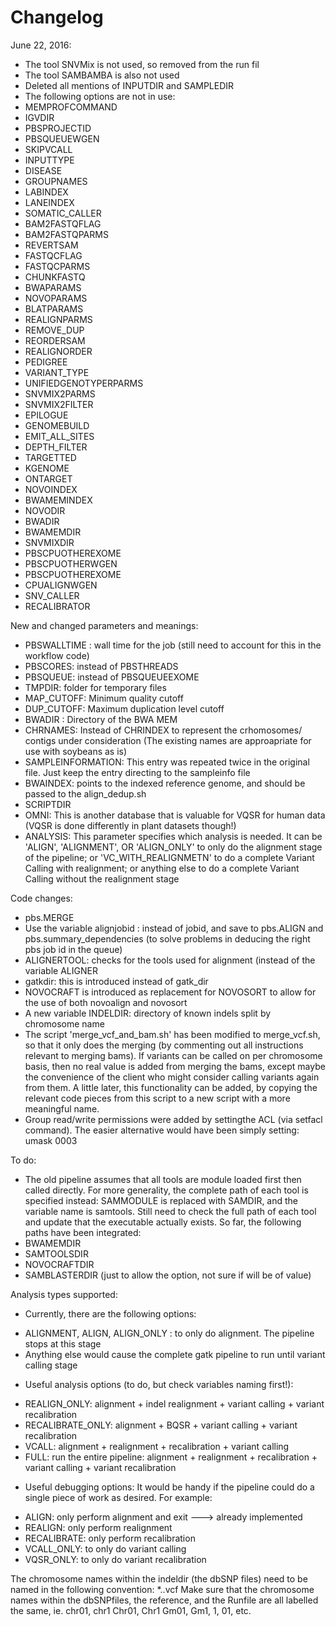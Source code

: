 Changelog
=========

June 22, 2016:
- The tool SNVMix is not used, so removed from the run fil
- The tool SAMBAMBA is also not used
- Deleted all mentions of INPUTDIR and SAMPLEDIR 
- The following options are not in use:
-  	MEMPROFCOMMAND 
- 	IGVDIR
- 	PBSPROJECTID 
-	PBSQUEUEWGEN    
- 	SKIPVCALL
- 	INPUTTYPE 
- 	DISEASE 
- 	GROUPNAMES	
- 	LABINDEX 
- 	LANEINDEX
- 	SOMATIC_CALLER
- 	BAM2FASTQFLAG
- 	BAM2FASTQPARMS
- 	REVERTSAM
- 	FASTQCFLAG
- 	FASTQCPARMS
- 	CHUNKFASTQ
- 	BWAPARAMS
- 	NOVOPARAMS
- 	BLATPARAMS
- 	REALIGNPARMS
- 	REMOVE_DUP
- 	REORDERSAM
- 	REALIGNORDER
- 	PEDIGREE
- 	VARIANT_TYPE
- 	UNIFIEDGENOTYPERPARMS
- 	SNVMIX2PARMS
- 	SNVMIX2FILTER 
- 	EPILOGUE
- 	GENOMEBUILD
- 	EMIT_ALL_SITES
- 	DEPTH_FILTER
- 	TARGETTED
- 	KGENOME
-	ONTARGET
-	NOVOINDEX
-	BWAMEMINDEX
-	NOVODIR
- 	BWADIR
-	BWAMEMDIR
- 	SNVMIXDIR
- 	PBSCPUOTHEREXOME
- 	PBSCPUOTHERWGEN
- 	PBSCPUOTHEREXOME
- 	CPUALIGNWGEN
- 	SNV_CALLER
- 	RECALIBRATOR

New and changed parameters and meanings:
- PBSWALLTIME : wall time for the job (still need to account for this in the workflow code)
- PBSCORES: instead of PBSTHREADS
- PBSQUEUE: instead of PBSQUEUEEXOME
- TMPDIR: folder for temporary files
- MAP_CUTOFF: Minimum quality cutoff
- DUP_CUTOFF: Maximum duplication level cutoff
- BWADIR : Directory of the BWA MEM
- CHRNAMES: Instead of CHRINDEX to represent the crhomosomes/ contigs under consideration (The existing names are approapriate for use with soybeans as is)
- SAMPLEINFORMATION: This entry was repeated twice in the original file. Just keep the entry directing to the sampleinfo file
- BWAINDEX: points to the indexed reference genome, and should be passed to the align_dedup.sh
- SCRIPTDIR
- OMNI: This is another database that is valuable for VQSR for human data (VQSR is done differently in plant datasets though!)
- ANALYSIS: This parameter specifies which analysis is needed. It can be 'ALIGN', 'ALIGNMENT', OR 'ALIGN_ONLY' to only do the alignment stage of the pipeline; or 'VC_WITH_REALIGNMETN' to do a complete Variant Calling with realignment; or anything else to do a complete Variant Calling without the realignment stage

Code changes:
- pbs.MERGE
- Use the variable alignjobid : instead of jobid, and save to pbs.ALIGN and pbs.summary_dependencies (to solve problems in deducing the right pbs job id in the queue)
- ALIGNERTOOL: checks for the tools used for alignment (instead of the variable ALIGNER 
- gatkdir: this is introduced instead of gatk_dir
- NOVOCRAFT is introduced as replacement for NOVOSORT to allow for the use of both novoalign and novosort
- A new variable INDELDIR: directory of known indels split by chromosome name
- The script 'merge_vcf_and_bam.sh' has been modified to merge_vcf.sh, so that it only does the merging (by commenting out all instructions relevant to merging bams). If variants can be called on per chromosome basis, then no real value is added from merging the bams, except maybe the convenience of the client who might consider calling variants again from them. A little later, this functionality can be added, by copying the relevant code pieces from this script to a new script with a more meaningful name. 
- Group read/write permissions were added by settingthe ACL (via setfacl command). The easier alternative would have been simply setting:  umask 0003

To do:
- The old pipeline assumes that all tools are module loaded first then called directly. For more generality, the complete path of each tool is specified instead: SAMMODULE is replaced with SAMDIR, and the variable name is samtools. Still need to check the full path of each tool and update that the executable actually exists. So far, the following paths have been integrated:
-	BWAMEMDIR
-	SAMTOOLSDIR
-	NOVOCRAFTDIR
-	SAMBLASTERDIR (just to allow the option, not sure if will be of value)

Analysis types supported:
* Currently, there are the following options:
-  ALIGNMENT, ALIGN, ALIGN_ONLY : to only do alignment. The pipeline stops at this stage
-  Anything else would cause the complete gatk pipeline to run until variant calling stage

* Useful analysis options (to do, but check variables naming first!):
-  REALIGN_ONLY: alignment + indel realignment + variant calling + variant recalibration
-  RECALIBRATE_ONLY: alignment + BQSR + variant calling + variant recalibration
-  VCALL: alignment + realignment + recalibration + variant calling
-  FULL: run the entire pipeline: alignment + realignment + recalibration + variant calling + variant recalibration

* Useful debugging options:
It would be handy if the pipeline could do a single piece of work as desired. For example:
-  ALIGN: only perform alignment and exit ---> already implemented
-  REALIGN: only perform realignment
-  RECALIBRATE: only perform recalibration
-  VCALL_ONLY: to only do variant calling
-  VQSR_ONLY: to only do variant recalibration

The chromosome names within the indeldir (the dbSNP files) need to be named in the following convention: *.<chrnumber>.vcf
Make sure that the chromosome names within the dbSNPfiles, the reference, and the Runfile are all labelled the same, ie. chr01, chr1 Chr01, Chr1  Gm01, Gm1, 1, 01,  etc.
